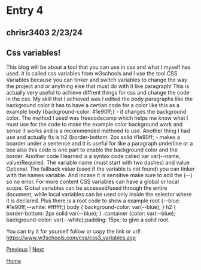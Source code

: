 # Entry 4
## chrisr3403 2/23/24

## Css variables!

This blog will be about a tool that you can use in css and what I myself has used. It is called css variables from w3schools and I use the tool CSS Variables because you can tinker and switch variables to change the way the project and or anything else that must do with it like paragraph! This is actually very useful to achieve diffrent things for css and change the code in the css. My skill that I achieved was I edited the body paragraphs like the background color it has to have a certian code for a color like this as a example body {background-color: #1e90ff;} - it changes the background color. The method I used was freecodecamp which helps me know what I must use for the code to make the example color background work and sense it works and is a recommended methoed to use. Another thing I had use and actually fix is h2 {border-bottom: 2px solid #1e90ff; - makes a boarder under a sentence and it is useful for like a paragraph underline or a box also this code is one part to enable the background color and the border. Another code I learned is a syntax code called var var(--name, value)Required. The variable name (must start with two dashes) and value Optional. The fallback value (used if the variable is not found) you can tinker with the names variable. And incase it is sensitive make sure to add the (--) so no error. For more content  CSS variables can have a global or local scope. Global variables can be accessed/used through the entire document, while local variables can be used only inside the selector where it is declared. Plus there is a root code to show a example root {--blue: #1e90ff;--white: #ffffff;}
body { background-color: var(--blue); } h2 { border-bottom: 2px solid var(--blue); } .container {color: var(--blue); background-color: var(--white);padding: 15px; to give a solid root.

You can try it for yourself follow or copy the link or url! https://www.w3schools.com/css/css3_variables.asp

[Previous](entry03.md) | [Next](entry05.md)

[Home](../README.md)
